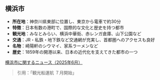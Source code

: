 ## 横浜市

- **所在地**：神奈川県東部に位置し、東京から電車で約30分  
- **特徴**：日本有数の港町で、国際的な文化と歴史を持つ都市  
- **観光地**：みなとみらい、横浜中華街、赤レンガ倉庫、山下公園など  
- **交通**：JR・私鉄・地下鉄など交通網が充実し、首都圏へのアクセスも良好  
- **名物**：崎陽軒のシウマイ、家系ラーメンなど  
- **歴史**：1859年の開港以来、日本の近代化を支えてきた都市の一つ  

[横浜市に関するニュース（2025年6月）](https://www.townnews.co.jp/0113/2025/06/20/737105.html)  
> 引用：「観光船運航 ７月開始」

